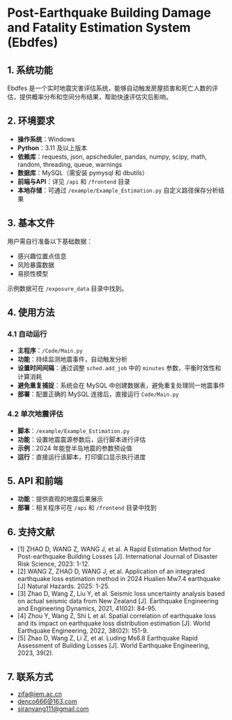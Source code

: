 # Post-Earthquake Building Damage and Fatality Estimation System (Ebdfes)

## 1. 系统功能
Ebdfes 是一个实时地震灾害评估系统，能够自动触发房屋损害和死亡人数的评估，提供概率分布和空间分布结果，帮助快速评估灾后影响。

## 2. 环境要求
- **操作系统**：Windows
- **Python**：3.11 及以上版本
- **依赖库**：requests, json, apscheduler, pandas, numpy, scipy, math, random, threading, queue, warnings
- **数据库**：MySQL（需安装 pymysql 和 dbutils）
- **前端与API**：详见 `/api` 和 `/frontend` 目录
- **本地存储**：可通过 `/example/Example_Estimation.py` 自定义路径保存分析结果

## 3. 基本文件
用户需自行准备以下基础数据：
- 感兴趣位置点信息
- 风险暴露数据
- 易损性模型

示例数据可在 `/exposure_data` 目录中找到。

## 4. 使用方法

### 4.1 自动运行
- **主程序**：`/Code/Main.py`
- **功能**：持续监测地震事件，自动触发分析
- **设置时间间隔**：通过调整 `sched.add_job` 中的 `minutes` 参数，平衡时效性和计算消耗
- **避免重复捕捉**：系统会在 MySQL 中创建数据表，避免重复处理同一地震事件
- **部署**：配置正确的 MySQL 连接后，直接运行 `Code/Main.py`

### 4.2 单次地震评估
- **脚本**：`/example/Example_Estimation.py`
- **功能**：设置地震震源参数后，运行脚本进行评估
- **示例**：2024 年能登半岛地震的参数预设值
- **运行**：直接运行该脚本，打印窗口显示执行进度

## 5. API 和前端
- **功能**：提供直观的地震后果展示
- **部署**：相关程序可在 `/api` 和 `/frontend` 目录中找到

## 6. 支持文献
- [1] ZHAO D, WANG Z, WANG J, et al. A Rapid Estimation Method for Post-earthquake Building Losses [J]. International Journal of Disaster Risk Science, 2023: 1-12.
- [2] WANG Z, ZHAO D, WANG J, et al. Application of an integrated earthquake loss estimation method in 2024 Hualien Mw7.4 earthquake [J] Natural Hazards. 2025: 1-25.
- [3] Zhao D, Wang Z, Liu Y, et al. Seismic loss uncertainty analysis based on actual seismic data from New Zealand [J]. Earthquake Engineering and Engineering Dynamics, 2021, 41(02): 84-95.
- [4] Zhou Y, Wang Z, Shi L et al. Spatial correlation of earthquake loss and its impact on earthquake loss distribution estimation [J]. World Earthquake Engineering, 2022, 38(02): 151-9.
- [5] Zhao D, Wang Z, Li Z, et al. Luding Ms6.8 Earthquake Rapid Assessment of Building Losses [J]. World Earthquake Engineering, 2023, 39(2).

## 7. 联系方式
- zifa@iem.ac.cn
- denco666@163.com
- siranyang111@gmail.com
